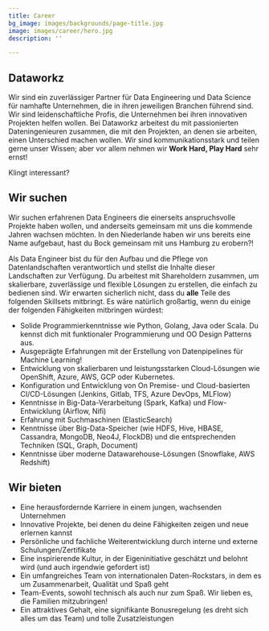 ```yaml
---
title: Career
bg_image: images/backgrounds/page-title.jpg
image: images/career/hero.jpg
description: ''

---
```

## Dataworkz

Wir sind ein zuverlässiger Partner für Data Engineering und Data Science für namhafte Unternehmen, die in ihren jeweiligen Branchen führend sind. Wir sind leidenschaftliche Profis, die Unternehmen bei ihren innovativen Projekten helfen wollen. Bei Dataworkz arbeitest du mit passionierten Dateningenieuren zusammen, die mit den Projekten, an denen sie arbeiten, einen Unterschied machen wollen. Wir sind kommunikationsstark und teilen gerne unser Wissen; aber vor allem nehmen wir **Work Hard, Play Hard** sehr ernst!

Klingt interessant?


## Wir suchen
Wir suchen erfahrenen Data Engineers die einerseits anspruchsvolle Projekte haben wollen, und anderseits gemeinsam
mit uns die kommende Jahren wachsen möchten. In den Niederlande haben wir uns bereits eine Name aufgebaut, hast du
Bock gemeinsam mit uns Hamburg zu erobern?!

Als Data Engineer bist du für den Aufbau und die Pflege von Datenlandschaften verantwortlich und stellst die Inhalte dieser Landschaften zur Verfügung. Du arbeitest mit Shareholdern zusammen, um skalierbare, zuverlässige und flexible Lösungen zu erstellen, die einfach zu bedienen sind. Wir erwarten sicherlich nicht, dass du **alle** Teile des folgenden Skillsets mitbringt. Es wäre natürlich großartig, wenn du einige der folgenden Fähigkeiten mitbringen würdest:


* Solide Programmierkenntnisse wie Python, Golang, Java oder Scala. Du kennst dich mit funktionaler Programmierung und OO Design Patterns aus.
* Ausgeprägte Erfahrungen mit der Erstellung von Datenpipelines für Machine Learning!
* Entwicklung von skalierbaren und leistungsstarken Cloud-Lösungen wie OpenShift, Azure, AWS, GCP oder Kubernetes.
* Konfiguration und Entwicklung von On Premise- und Cloud-basierten CI/CD-Lösungen (Jenkins, Gitlab, TFS, Azure DevOps, MLFlow)
* Kenntnisse in Big-Data-Verarbeitung (Spark, Kafka) und Flow-Entwicklung (Airflow, Nifi)
* Erfahrung mit Suchmaschinen (ElasticSearch)
* Kenntnisse über Big-Data-Speicher (wie HDFS, Hive, HBASE, Cassandra, MongoDB, Neo4J, FlockDB) und die entsprechenden Techniken (SQL, Graph, Document)
* Kenntnisse über moderne Datawarehouse-Lösungen (Snowflake, AWS Redshift)

## Wir bieten

* Eine herausfordernde Karriere in einem jungen, wachsenden Unternehmen
* Innovative Projekte, bei denen du deine Fähigkeiten zeigen und neue erlernen kannst
* Persönliche und fachliche Weiterentwicklung durch interne und externe Schulungen/Zertifikate
* Eine inspirierende Kultur, in der Eigeninitiative geschätzt und belohnt wird (und auch irgendwie gefordert ist)
* Ein umfangreiches Team von internationalen Daten-Rockstars, in dem es um Zusammenarbeit, Qualität und Spaß geht
* Team-Events, sowohl technisch als auch nur zum Spaß. Wir lieben es, die Familien mitzubringen!
* Ein attraktives Gehalt, eine signifikante Bonusregelung (es dreht sich alles um das Team) und tolle Zusatzleistungen
